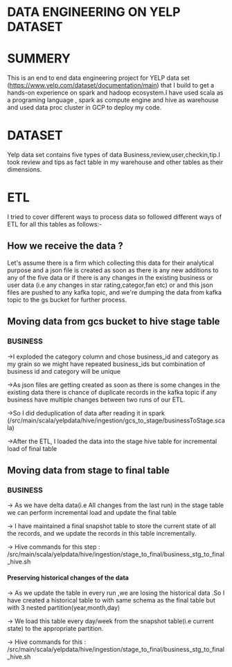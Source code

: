  # DATA ENGINEERING ON YELP DATASET






# SUMMERY

This is an end to end data engineering project for YELP data set (https://www.yelp.com/dataset/documentation/main) that 
I build to get a hands-on experience on spark and hadoop ecosystem.I have used scala as a programing language , 
spark as compute engine and hive as warehouse and used data proc cluster in GCP to deploy my code. 

# DATASET

Yelp data set contains five types of data Business,review,user,checkin,tip.I took review and tips as fact table in my 
warehouse and other tables as their dimensions.

# ETL 
I tried to cover different ways to process data so followed different ways of ETL for all this tables as follows:-

## How we receive the data ?

Let's assume there is a firm which collecting this data for their analytical purpose and a json file is created as soon 
as there is any new additions  to any of the five data or if there is any changes in the existing business or user data 
(i.e any changes in star rating,categor,fan etc) or  and this json files are pushed to any kafka topic, and we're
dumping the data from kafka topic to the gs bucket for further process.


## Moving data from gcs bucket to hive stage table

###  BUSINESS
->I exploded the category column and chose business_id and category as my grain so we might have repeated business_ids 
  but combination of business id and category will be unique

->As json files are getting created as soon as there is some changes in the existing data there is chance of duplicate 
  records in the kafka topic if any business have multiple changes between two runs of our ETL.

->So I did deduplication of data after reading it in spark 
(/src/main/scala/yelpdata/hive/ingestion/gcs_to_stage/businessToStage.scala)

->After the ETL, I loaded the data into the stage hive table for incremental load of final table


## Moving data from stage to final table

### BUSINESS

-> As we have delta data(i.e All changes from the last run) in the stage table we can perform incremental load and
update the final table

-> I have maintained a final snapshot table to store the current state of all the records, and we update the records in 
this table incrementally.

-> Hive commands for this step : /src/main/scala/yelpdata/hive/ingestion/stage_to_final/business_stg_to_final_hive.sh

#### Preserving historical changes of the data

-> As we update the table in every run ,we are losing the historical data .So I have created a historical table to 
with same schema as the final table but with 3 nested partition(year,month,day)

-> We load this table every day/week from the snapshot table(i.e current state) to the appropriate partition.

-> Hive commands for this : /src/main/scala/yelpdata/hive/ingestion/stage_to_final/business_stg_to_final_hive.sh













